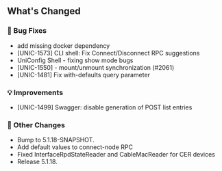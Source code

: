<!-- Release notes generated using configuration in .github/release.yml at 5.1.18 -->

## What's Changed
### 🐞 Bug Fixes
* add missing docker dependency
* [UNIC-1573] CLI shell: Fix Connect/Disconnect RPC suggestions
* UniConfig Shell - fixing show mode bugs
* [UNIC-1550] - mount/unmount synchronization (#2061)
* [UNIC-1481] Fix with-defaults query parameter
### 💡 Improvements
* [UNIC-1499] Swagger: disable generation of POST list entries
### 🔧 Other Changes
* Bump to 5.1.18-SNAPSHOT.
* Add default values to connect-node RPC
* Fixed InterfaceRpdStateReader and CableMacReader for CER devices
* Release 5.1.18.
